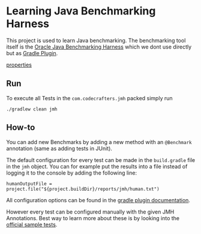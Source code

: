 # Learning Java Benchmarking Harness

This project is used to learn Java benchmarking. The benchmarking tool itself is the 
[Oracle Java Benchmarking Harness](http://openjdk.java.net/projects/code-tools/jmh/) which
we dont use directly but as [Gradle Plugin](https://github.com/melix/jmh-gradle-plugin).

[properties](https://github.com/melix/jmh-gradle-plugin#configuration-options)


## Run

To execute all Tests in the `com.codecrafters.jmh` packed simply run

```
./gradlew clean jmh
```

## How-to

You can add new Benchmarks by adding a new method with an `@Benchmark` annotation
(same as adding tests in JUnit). 

The default configuration for every test can be made in the `build.gradle` file in the `jmh` object.
You can for example put the results into a file instead of logging it to the console by adding the
following line:
```
humanOutputFile = project.file("${project.buildDir}/reports/jmh/human.txt")
```
All configuration options can be found in the [gradle plugin documentation](https://github.com/melix/jmh-gradle-plugin#configuration-options).

However every test can be configured manually with the given JMH Annotations. Best way to
learn more about these is by looking into the [official sample tests](http://hg.openjdk.java.net/code-tools/jmh/file/tip/jmh-samples/src/main/java/org/openjdk/jmh/samples/).
